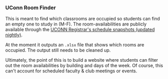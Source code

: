 
### UConn Room Finder

This is meant to find which classrooms are occupied so students can find an empty one to study in (M-F). The room-availabilities are publicly available through the [UCONN Registrar's schedule snapshots (updated nightly)](https://scheduling.uconn.edu/class-schedule-snapshots/). 

At the moment it outputs an `.xlsx` file that shows which rooms are occupied. The output still needs to be cleaned up.

Ultimately, the point of this is to build a website where students can filter out the room availabilities by building and days of the week. Of course, this can't account for scheduled faculty & club meetings or events.
